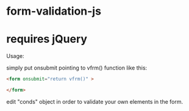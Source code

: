 form-validation-js
==================

requires jQuery
=======

Usage:

simply put onsubmit pointing to vfrm() function like this:

```html
<form onsubmit="return vfrm()" >

</form>
```
edit "conds" object in order to validate your own elements in the form.
